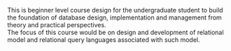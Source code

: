 This is beginner level course design for the undergraduate student to build the foundation of database design,
implementation and management from theory and practical perspectives. 
<br>The focus of this course would be on design and development of relational model and relational query languages associated with such model.
